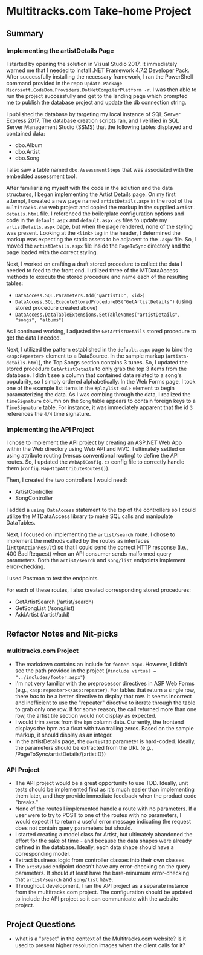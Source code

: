 # Multitracks.com Take-home Project

## Summary

### Implementing the artistDetails Page
I started by opening the solution in Visual Studio 2017. It immediately warned me that I needed to install .NET Framework 4.7.2 Developer Pack. After successfully installing the necessary framework, I ran the PowerShell command provided in the repo `Update-Package Microsoft.CodeDom.Providers.DotNetCompilerPlatform -r`. I was then able to run the project successfully and get to the landing page which prompted me to publish the database project and update the db connection string.

I published the database by targeting my local instance of SQL Server Express 2017. The database creation scripts ran, and I verified in SQL Server Management Studio (SSMS) that the following tables displayed and contained data:
- dbo.Album
- dbo.Artist
- dbo.Song

I also saw a table named `dbo.AssessmentSteps` that was associated with the embedded assessment tool.

After familiarizing myself with the code in the solution and the data structures, I began implementing the Artist Details page. On my first attempt, I created a new page named `artistDetails.aspx` in the root of the `multitracks.com` web project and copied the markup in the supplied `artist-details.html` file. I referenced the boilerplate configuration options and code in the `default.aspx` and `default.aspx.cs` files to update my `artistDetails.aspx` page, but when the page rendered, none of the styling was present. Looking at the `<link>` tag in the header, I determined the markup was expecting the static assets to be adjacent to the `.aspx` file. So, I moved the `artistDetails.aspx` file inside the `PageToSync` directory and the page loaded with the correct styling.

Next, I worked on crafting a draft stored procedure to collect the data I needed to feed to the front end. I utilized three of the MTDataAccess methods to execute the stored procedure and name each of the resulting tables:
- `DataAccess.SQL.Parameters.Add("@artistID", <id>)`
- `DataAccess.SQL.ExecuteStoredProcedureDS("GetArtistDetails")` (using stored procedure created above)
- `DataAccess.DataTableExtensions.SetTableNames("artistDetails", "songs", "albums")`

As I continued working, I adjusted the `GetArtistDetails` stored procedure to get the data I needed.

Next, I utilized the pattern established in the `default.aspx` page to bind the `<asp:Repeater>` element to a DataSource. In the sample markup (`artists-details.html`), the Top Songs section contains 3 tunes. So, I updated the stored procedure `GetArtistDetails` to only grab the top 3 items from the database. I didn't see a column that contained data related to a song's popularity, so I simply ordered alphabetically. In the Web Forms page, I took one of the example list items in the `#playlist` `<ul>` element to begin paramaterizing the data. As I was combing through the data, I realized the `timeSignature` column on the `Song` table appears to contain foreign keys to a `TimeSignature` table. For instance, it was immediately apparent that the id `3` references the `4/4` time signature.

### Implementing the API Project
I chose to implement the API project by creating an ASP.NET Web App within the Web directory using Web API and MVC. I ultimately settled on using attribute routing (versus conventional routing) to define the API routes. So, I updated the `WebApiConfig.cs` config file to correctly handle them (`config.MapHttpAttributeRoutes()`).

Then, I created the two controllers I would need:
- ArtistController
- SongController

I added a `using DataAccess` statement to the top of the controllers so I could utilize the MTDataAccess library to make SQL calls and manipulate DataTables.

Next, I focused on implementing the `artist/search` route. I chose to implement the methods called by the routes as interfaces (`IHttpActionResult`) so that I could send the correct HTTP response (i.e., 400 Bad Request) when an API consumer sends malformed query parameters. Both the `artist/search` and `song/list` endpoints implement error-checking.

I used Postman to test the endpoints.

For each of these routes, I also created corresponding stored procedures:
- GetArtistSearch (/artist/search)
- GetSongList (/song/list)
- AddArtist (/artist/add)

## Refactor Notes and Nit-picks

### multitracks.com Project
- The markdown contains an include for `footer.aspx`. However, I didn't see the path provided in the project (`#include virtual = "../includes/footer.aspx"`)
- I'm not very familiar with the preprocessor directives in ASP Web Forms (e.g., `<asp:repeater></asp:repeater`). For tables that return a single row, there *has* to be a better directive to display that row. It seems incorrect and inefficient to use the "repeater" directive to iterate through the table to grab only one row. If for some reason, the call returned more than one row, the artist tile section would not display as expected.
- I would trim zeros from the `bpm` column data. Currently, the frontend displays the bpm as a float with two trailing zeros. Based on the sample markup, it should display as an integer.
- In the artistDetails page, the `@artistID` parameter is hard-coded. Ideally, the parameters should be extracted from the URL (e.g., /PageToSync/artistDetails/{artistID})

### API Project
- The API project would be a great opportunity to use TDD. Ideally, unit tests should be implemented first as it's much easier than implementing them later, and they provide immediate feedback when the product code "breaks."
- None of the routes I implemented handle a route with no parameters. If a user were to try to POST to one of the routes with no parameters, I would expect it to return a useful error message indicating the request does not contain query parameters but should.
- I started creating a model class for Artist, but ultimately abandoned the effort for the sake of time - and because the data shapes were already defined in the database. Ideally, each data shape should have a corresponding model.
- Extract business logic from controller classes into their own classes.
- The `artst/add` endpoint doesn't have any error-checking on the query parameters. It should at least have the bare-minumum error-checking that `artist/search` and `song/list` have.
- Throughout development, I ran the API project as a separate instance from the multitracks.com project. The configuration should be updated to include the API project so it can communicate with the website project.

## Project Questions
- what is a "srcset" in the context of the Multitracks.com website? Is it used to present higher resolution images when the client calls for it?